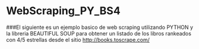 # WebScraping_PY_BS4

###El siguiente es un ejemplo basico de web scraping utilizando PYTHON y la libreria BEAUTIFUL SOUP para obtener un listado de los libros rankeados con 4/5 estrellas desde el sitio http://books.toscrape.com/
